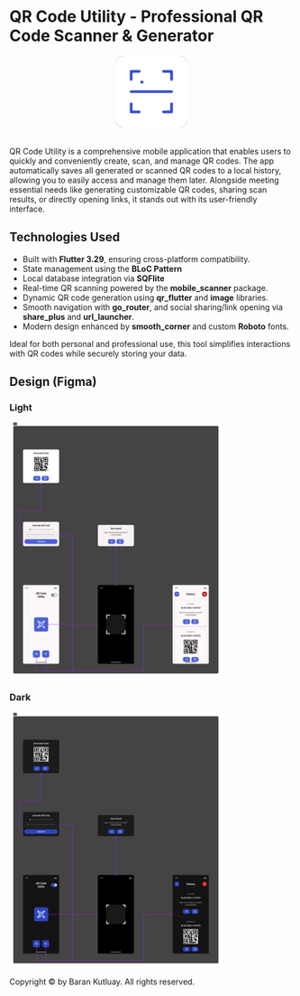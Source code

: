 # **QR Code Utility - Professional QR Code Scanner & Generator**  

<div align="center">
  <img src="/assets/images/logo.png" alt="Components" width="25%" style="background-color: #141313; border-radius: 12px" />
</div>

<br>

QR Code Utility is a comprehensive mobile application that enables users to quickly and conveniently create, scan, and manage QR codes. The app automatically saves all generated or scanned QR codes to a local history, allowing you to easily access and manage them later. Alongside meeting essential needs like generating customizable QR codes, sharing scan results, or directly opening links, it stands out with its user-friendly interface.  

## **Technologies Used**  

- Built with **Flutter 3.29**, ensuring cross-platform compatibility.  
- State management using the **BLoC Pattern**
- Local database integration via **SQFlite**
- Real-time QR scanning powered by the **mobile_scanner** package.  
- Dynamic QR code generation using **qr_flutter** and **image** libraries.  
- Smooth navigation with **go_router**, and social sharing/link opening via **share_plus** and **url_launcher**.  
- Modern design enhanced by **smooth_corner** and custom **Roboto** fonts.  

Ideal for both personal and professional use, this tool simplifies interactions with QR codes while securely storing your data.

## **Design (Figma)**

### Light

<div>
  <img src="/github/Light.png" alt="Light" width="75%" />
</div>

### Dark

<div>
  <img src="/github/Dark.png" alt="Dark" width="75%" />
</div>

Copyright © by Baran Kutluay. All rights reserved.
